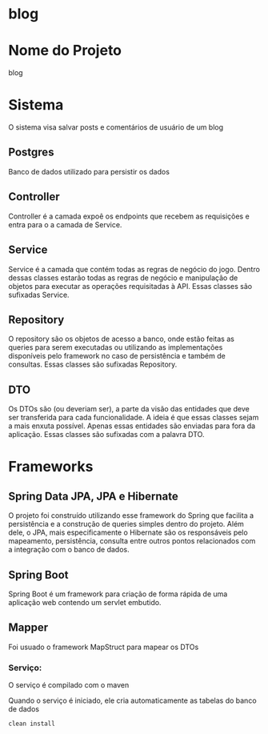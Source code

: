 # blog

# Nome do Projeto

blog

# Sistema

O sistema visa salvar posts e comentários de usuário de um blog

## Postgres

Banco de dados utilizado para persistir os dados

## Controller

Controller é a camada expoê os endpoints que recebem as requisições e entra para o a camada de Service.

## Service 

Service é a camada que contém todas as regras de negócio do jogo. Dentro dessas classes estarão todas as regras de negócio e manipulação de objetos para executar as operações requisitadas à API. Essas classes são sufixadas Service.

## Repository

O repository são os objetos de acesso a banco, onde estão feitas as queries para serem executadas ou utilizando as implementações disponíveis pelo framework no caso de persistência e também de consultas. Essas classes são sufixadas Repository.

## DTO

Os DTOs são (ou deveriam ser), a parte da visão das entidades que deve ser transferida para cada funcionalidade. A ideia é que essas classes sejam a mais enxuta possível. Apenas essas entidades são enviadas para fora da aplicação. Essas classes são sufixadas com a palavra DTO.




# Frameworks


## Spring Data JPA, JPA e Hibernate

O projeto foi construído utilizando esse framework do Spring que facilita a persistência e a construção de queries simples dentro do projeto. Além dele, o JPA, mais especificamente o Hibernate são os responsáveis pelo mapeamento, persistência, consulta entre outros pontos relacionados com a integração com o banco de dados. 


## Spring Boot

Spring Boot é um framework para criação de forma rápida de uma aplicação web contendo um servlet embutido.

## Mapper

Foi usuado o framework MapStruct para mapear os DTOs


### Serviço:

O serviço é compilado com o maven

Quando o serviço é iniciado, ele cria automaticamente as tabelas do banco de dados

```
clean install
```



